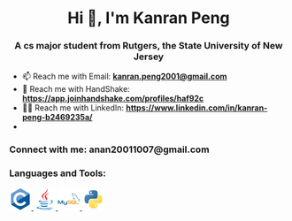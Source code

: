 <h1 align="center">Hi 👋, I'm Kanran Peng</h1>
<h3 align="center">A cs major student from Rutgers, the State University of New Jersey</h3>

- 📫 Reach me with Email: **kanran.peng2001@gmail.com**
- 🤝 Reach me with HandShake: **https://app.joinhandshake.com/profiles/haf92c**
- 🧑‍💼 Reach me with LinkedIn: **https://www.linkedin.com/in/kanran-peng-b2469235a/**
-    

<h3 align="left">Connect with me: anan20011007@gmail.com</h3>
<p align="left">
</p>

<h3 align="left">Languages and Tools:</h3>
<p align="left"> <a href="https://www.cprogramming.com/" target="_blank" rel="noreferrer"> <img src="https://raw.githubusercontent.com/devicons/devicon/master/icons/c/c-original.svg" alt="c" width="40" height="40"/> </a> <a href="https://www.java.com" target="_blank" rel="noreferrer"> <img src="https://raw.githubusercontent.com/devicons/devicon/master/icons/java/java-original.svg" alt="java" width="40" height="40"/> </a> <a href="https://www.mysql.com/" target="_blank" rel="noreferrer"> <img src="https://raw.githubusercontent.com/devicons/devicon/master/icons/mysql/mysql-original-wordmark.svg" alt="mysql" width="40" height="40"/> </a> <a href="https://www.python.org" target="_blank" rel="noreferrer"> <img src="https://raw.githubusercontent.com/devicons/devicon/master/icons/python/python-original.svg" alt="python" width="40" height="40"/> </a> </p>

